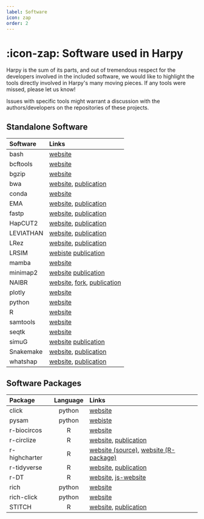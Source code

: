 ```yaml
---
label: Software
icon: zap
order: 2
---
```


# :icon-zap: Software used in Harpy
Harpy is the sum of its parts, and out of tremendous respect for the developers involved in the included software, we would like to highlight the tools directly involved in Harpy's many moving pieces.
If any tools were missed, please let us know!

Issues with specific tools might warrant a discussion with the authors/developers on the repositories of these projects.

## Standalone Software
| Software    | Links                                                                                                               |
|:------------|:--------------------------------------------------------------------------------------------------------------------|
| bash        | [website](https://www.gnu.org/software/bash/)                                                                       |
| bcftools    | [website](https://samtools.github.io/bcftools/bcftools.html)                                                        |
| bgzip       | [website](http://www.htslib.org/doc/bgzip.html)                                                                     |
| bwa         | [website](https://github.com/lh3/bwa), [publication](http://arxiv.org/abs/1303.3997)                                 |
| conda       | [website](https://github.com/conda)                                                                                 |
| EMA         | [website](https://github.com/arshajii/ema), [publication](https://www.biorxiv.org/content/early/2017/11/16/220236)  |
| fastp       | [website](https://github.com/OpenGene/fastp), [publication](https://doi.org/10.1093/bioinformatics/bty560)          |
| HapCUT2     | [website](https://github.com/vibansal/HapCUT2), [publication](https://doi.org/10.1101/gr.213462.116)                |
| LEVIATHAN   | [website](https://github.com/morispi/LEVIATHAN), [publication](https://doi.org/10.1101/2021.03.25.437002)           |
| LRez        | [website](https://github.com/morispi/LRez), [publication](https://academic.oup.com/bioinformaticsadvances/article/1/1/vbab022/6375438?login=false) |
| LRSIM       | [webiste](https://github.com/aquaskyline/LRSIM) [publication](http://doi.org/10.1016/j.csbj.2017.10.002)            |
| mamba       | [website](https://github.com/mamba-org/mamba)                                                                       |
| minimap2    | [website](https://github.com/lh3/minimap2) [publication](https://doi.org/10.1093/bioinformatics/btab705)            |
| NAIBR       | [website](https://github.com/raphael-group/NAIBR), [fork](https://github.com/pontushojer/NAIBR), [publication](https://doi.org/10.1093/bioinformatics/btx712) |
| plotly      | [website](https://plotly.com/)                                                                                      |
| python      | [website](https://www.python.org/)                                                                                  |
| R           | [website](https://www.r-project.org/)                                                                               |
| samtools    | [website](http://www.htslib.org/)                                                                                   |
| seqtk       | [website](https://github.com/lh3/seqtk)                                                                             |
| simuG       | [website](https://github.com/aquaskyline/LRSIM) [publication](https://doi.org/10.1093/bioinformatics/btz424)        |
| Snakemake   | [website](https://github.com/snakemake/snakemake), [publication](https://f1000research.com/articles/10-33/v1)       |
| whatshap    | [website](https://github.com/whatshap/whatshap), [publication](https://doi.org/10.1101/085050)                    |

## Software Packages
| Package     | Language | Links                                                                                                               |
|:------------|:-----:   |:--------------------------------------------------------------------------------------------------------------------|
| click       | python   | [website](https://github.com/pallets/click)                                                                         |
| pysam       | python   | [webiste](https://github.com/pysam-developers/pysam)                                                                |
| r-biocircos |     R    | [website](https://github.com/lvulliard/BioCircos.R)                                                                 |
| r-circlize  |     R    | [website](https://github.com/jokergoo/circlize), [publication](https://doi.org/10.1093/bioinformatics/btu393)       |
| r-highcharter |   R    | [website (source)](https://www.highcharts.com/), [website (R-package)](https://github.com/jbkunst/highcharter/)   |
| r-tidyverse |     R    | [website](https://www.tidyverse.org/), [publication](https://doi.org/10.21105/joss.01686)                           |
| r-DT        |     R    | [website](https://rstudio.github.io/DT/), [js-website](http://datatables.net)                                       |
| rich        |  python  | [website](https://github.com/Textualize/rich)                                                                       |
| rich-click  |  python  | [website](https://github.com/ewels/rich-click)                                                                      |
| STITCH      |     R    | [website](https://github.com/rwdavies/STITCH), [publication](https://doi.org/10.1038%2Fng.3594)                     |
